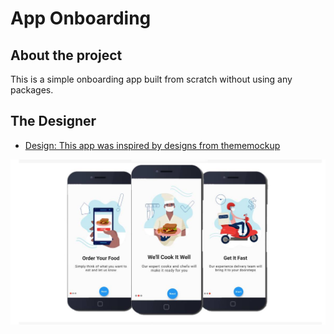 # App Onboarding


## About the project
This is a simple onboarding app built from scratch without using any packages.

## The Designer

- [Design: This app was inspired by designs from thememockup](https://thememockup.com/mobile-onboarding-screens-for-screen)

<img src = "https://github.com/yonahgraphics/Simple-Onbording-App/blob/master/Simple_onboarding.jpg?raw=true">


